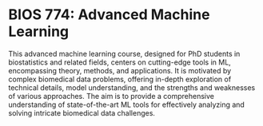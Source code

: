 # BIOS 774: Advanced Machine Learning

This advanced machine learning course, designed for PhD students in biostatistics and related fields, centers on cutting-edge tools in ML, encompassing theory, methods, and applications. It is motivated by complex biomedical data problems, offering in-depth exploration of technical details, model understanding, and the strengths and weaknesses of various approaches. The aim is to provide a comprehensive understanding of state-of-the-art ML tools for effectively analyzing and solving intricate biomedical data challenges.